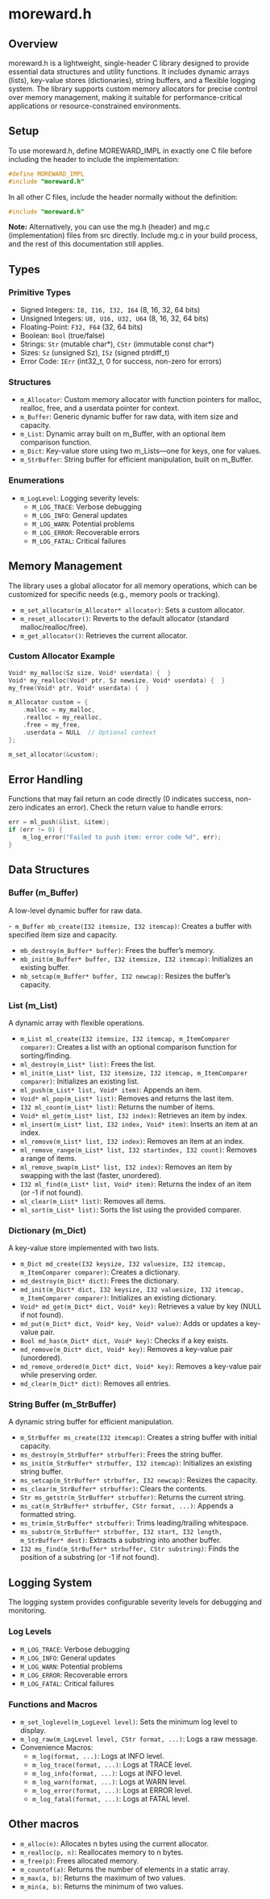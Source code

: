 # moreward.h

## Overview

moreward.h is a lightweight, single-header C library designed to provide essential data structures and utility functions. It includes dynamic arrays (lists), key-value stores (dictionaries), string buffers, and a flexible logging system. The library supports custom memory allocators for precise control over memory management, making it suitable for performance-critical applications or resource-constrained environments.

## Setup

To use moreward.h, define MOREWARD_IMPL in exactly one C file before including the header to include the implementation:

```c
#define MOREWARD_IMPL
#include "moreward.h"
```

In all other C files, include the header normally without the definition:

```c
#include "moreward.h"
```

**Note:** Alternatively, you can use the mg.h (header) and mg.c (implementation) files from src directly. Include mg.c in your build process, and the rest of this documentation still applies.

## Types

### Primitive Types
- Signed Integers: `I8, I16, I32, I64` (8, 16, 32, 64 bits)
- Unsigned Integers: `U8, U16, U32, U64` (8, 16, 32, 64 bits)
- Floating-Point: `F32, F64` (32, 64 bits)
- Boolean: `Bool` (true/false)
- Strings: `Str` (mutable char*), `CStr` (immutable const char*)
- Sizes: `Sz` (unsigned Sz), `ISz` (signed ptrdiff_t)
- Error Code: `IErr` (int32_t, 0 for success, non-zero for errors)

### Structures
- `m_Allocator`: Custom memory allocator with function pointers for malloc, realloc, free, and a userdata pointer for context.
- `m_Buffer`: Generic dynamic buffer for raw data, with item size and capacity.
- `m_List`: Dynamic array built on m_Buffer, with an optional item comparison function.
- `m_Dict`: Key-value store using two m_Lists—one for keys, one for values.
- `m_StrBuffer`: String buffer for efficient manipulation, built on m_Buffer.

### Enumerations
- `m_LogLevel`: Logging severity levels:
  - `M_LOG_TRACE`: Verbose debugging
  - `M_LOG_INFO`: General updates
  - `M_LOG_WARN`: Potential problems
  - `M_LOG_ERROR`: Recoverable errors
  - `M_LOG_FATAL`: Critical failures

## Memory Management

The library uses a global allocator for all memory operations, which can be customized for specific needs (e.g., memory pools or tracking).

- `m_set_allocator(m_Allocator* allocator)`: Sets a custom allocator.
- `m_reset_allocator()`: Reverts to the default allocator (standard malloc/realloc/free).
- `m_get_allocator()`: Retrieves the current allocator.

### Custom Allocator Example

```c
Void* my_malloc(Sz size, Void* userdata) {  }
Void* my_realloc(Void* ptr, Sz newsize, Void* userdata) {  }
my_free(Void* ptr, Void* userdata) {  }

m_Allocator custom = {
    .malloc = my_malloc,
    .realloc = my_realloc,
    .free = my_free,
    .userdata = NULL  // Optional context
};

m_set_allocator(&custom);
```

## Error Handling

Functions that may fail return an code directly (0 indicates success, non-zero indicates an error). Check the return value to handle errors:

```c
err = ml_push(&list, &item);
if (err != 0) {
    m_log_error("Failed to push item: error code %d", err);
}
```

## Data Structures

### Buffer (m_Buffer)
A low-level dynamic buffer for raw data.

-` m_Buffer mb_create(I32 itemsize, I32 itemcap)`: Creates a buffer with specified item size and capacity.
- `mb_destroy(m_Buffer* buffer)`: Frees the buffer’s memory.
- `mb_init(m_Buffer* buffer, I32 itemsize, I32 itemcap)`: Initializes an existing buffer.
- `mb_setcap(m_Buffer* buffer, I32 newcap)`: Resizes the buffer’s capacity.

### List (m_List)
A dynamic array with flexible operations.

- `m_List ml_create(I32 itemsize, I32 itemcap, m_ItemComparer comparer)`: Creates a list with an optional comparison function for sorting/finding.
- `ml_destroy(m_List* list)`: Frees the list.
- `ml_init(m_List* list, I32 itemsize, I32 itemcap, m_ItemComparer comparer)`: Initializes an existing list.
- `ml_push(m_List* list, Void* item)`: Appends an item.
- `Void* ml_pop(m_List* list)`: Removes and returns the last item.
- `I32 ml_count(m_List* list)`: Returns the number of items.
- `Void* ml_get(m_List* list, I32 index)`: Retrieves an item by index.
- `ml_insert(m_List* list, I32 index, Void* item)`: Inserts an item at an index.
- `ml_remove(m_List* list, I32 index)`: Removes an item at an index.
- `ml_remove_range(m_List* list, I32 startindex, I32 count)`: Removes a range of items.
- `ml_remove_swap(m_List* list, I32 index)`: Removes an item by swapping with the last (faster, unordered).
- `I32 ml_find(m_List* list, Void* item)`: Returns the index of an item (or -1 if not found).
- `ml_clear(m_List* list)`: Removes all items.
- `ml_sort(m_List* list)`: Sorts the list using the provided comparer.

### Dictionary (m_Dict)
A key-value store implemented with two lists.

- `m_Dict md_create(I32 keysize, I32 valuesize, I32 itemcap, m_ItemComparer comparer)`: Creates a dictionary.
- `md_destroy(m_Dict* dict)`: Frees the dictionary.
- `md_init(m_Dict* dict, I32 keysize, I32 valuesize, I32 itemcap, m_ItemComparer comparer)`: Initializes an existing dictionary.
- `Void* md_get(m_Dict* dict, Void* key)`: Retrieves a value by key (NULL if not found).
- `md_put(m_Dict* dict, Void* key, Void* value)`: Adds or updates a key-value pair.
- `Bool md_has(m_Dict* dict, Void* key)`: Checks if a key exists.
- `md_remove(m_Dict* dict, Void* key)`: Removes a key-value pair (unordered).
- `md_remove_ordered(m_Dict* dict, Void* key)`: Removes a key-value pair while preserving order.
- `md_clear(m_Dict* dict)`: Removes all entries.

### String Buffer (m_StrBuffer)
A dynamic string buffer for efficient manipulation.

- `m_StrBuffer ms_create(I32 itemcap)`: Creates a string buffer with initial capacity.
- `ms_destroy(m_StrBuffer* strbuffer)`: Frees the string buffer.
- `ms_init(m_StrBuffer* strbuffer, I32 itemcap)`: Initializes an existing string buffer.
- `ms_setcap(m_StrBuffer* strbuffer, I32 newcap)`: Resizes the capacity.
- `ms_clear(m_StrBuffer* strbuffer)`: Clears the contents.
- `Str ms_getstr(m_StrBuffer* strbuffer)`: Returns the current string.
- `ms_cat(m_StrBuffer* strbuffer, CStr format, ...)`: Appends a formatted string.
- `ms_trim(m_StrBuffer* strbuffer)`: Trims leading/trailing whitespace.
- `ms_substr(m_StrBuffer* strbuffer, I32 start, I32 length, m_StrBuffer* dest)`: Extracts a substring into another buffer.
- `I32 ms_find(m_StrBuffer* strbuffer, CStr substring)`: Finds the position of a substring (or -1 if not found).

## Logging System

The logging system provides configurable severity levels for debugging and monitoring.

### Log Levels
- `M_LOG_TRACE`: Verbose debugging
- `M_LOG_INFO`: General updates
- `M_LOG_WARN`: Potential problems
- `M_LOG_ERROR`: Recoverable errors
- `M_LOG_FATAL`: Critical failures

### Functions and Macros
- `m_set_loglevel(m_LogLevel level)`: Sets the minimum log level to display.
- `m_log_raw(m_LogLevel level, CStr format, ...)`: Logs a raw message.
- Convenience Macros:
  - `m_log(format, ...)`: Logs at INFO level.
  - `m_log_trace(format, ...)`: Logs at TRACE level.
  - `m_log_info(format, ...)`: Logs at INFO level.
  - `m_log_warn(format, ...)`: Logs at WARN level.
  - `m_log_error(format, ...)`: Logs at ERROR level.
  - `m_log_fatal(format, ...)`: Logs at FATAL level.

## Other macros

- `m_alloc(n)`: Allocates n bytes using the current allocator.
- `m_realloc(p, n)`: Reallocates memory to n bytes.
- `m_free(p)`: Frees allocated memory.
- `m_countof(a)`: Returns the number of elements in a static array.
- `m_max(a, b)`: Returns the maximum of two values.
- `m_min(a, b)`: Returns the minimum of two values.

